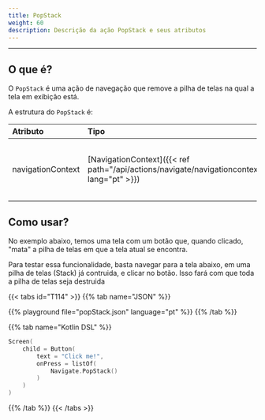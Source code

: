 ```yaml
---
title: PopStack
weight: 60
description: Descrição da ação PopStack e seus atributos
---
```


---

## O que é?

O ``PopStack`` é uma ação de navegação que remove a pilha de telas na qual a tela em exibição está.

A estrutura do ``PopStack`` é:

| **Atributo** | **Tipo**                                      | Obrigatório | **Definição**      |
| :----------- | :-------------------------------------------- | :---------: | :----------------- |
| navigationContext | ​[NavigationContext]({{< ref path="/api/actions/navigate/navigationcontext" lang="pt" >}})​ | | Contexto de Navegação enviado da tela anterior. |

## Como usar?

No exemplo abaixo, temos uma tela com um botão que, quando clicado, "mata" a pilha de telas em que a tela atual se encontra.

Para testar essa funcionalidade, basta navegar para a tela abaixo, em uma pilha de telas (Stack) já contruida, e clicar no botão. Isso fará com que toda a pilha de telas seja destruida

{{< tabs id="T114" >}}
{{% tab name="JSON" %}}
<!-- json-playground:popStack.json
{
  "_beagleComponent_" : "beagle:screenComponent",
  "child" : {
    "_beagleComponent_" : "beagle:button",
    "text" : "Click me!",
    "onPress" : [ {
      "_beagleAction_" : "beagle:popStack"
    } ]
  }
}
-->
{{% playground file="popStack.json" language="pt" %}}
{{% /tab %}}

{{% tab name="Kotlin DSL" %}}

```kotlin
Screen(
    child = Button(
        text = "Click me!",
        onPress = listOf(
            Navigate.PopStack()
        )
    )
)
```

{{% /tab %}}
{{< /tabs >}}
